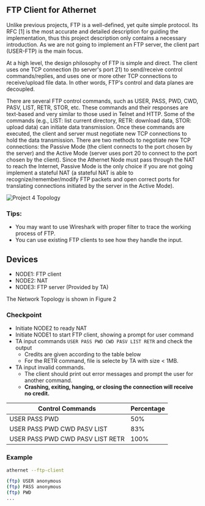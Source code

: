 ## FTP Client for Athernet

Unlike previous projects, FTP is a well-defined, yet quite simple protocol. Its RFC [1] is the most accurate and detailed description for guiding the implementation, thus this project description only contains a necessary introduction. As we are not going to implement an FTP server, the client part (USER-FTP) is the main focus.

At a high level, the design philosophy of FTP is simple and direct. The client uses one TCP connection (to server's port 21) to send/receive control commands/replies, and uses one or more other TCP connections to receive/upload file data. In other words, FTP's control and data planes are decoupled.

There are several FTP control commands, such as USER, PASS, PWD, CWD, PASV, LIST, RETR, STOR, etc. These commands and their responses are text-based and very similar to those used in Telnet and HTTP. Some of the commands (e.g., LIST: list current directory, RETR: download data, STOR: upload data) can initiate data transmission. Once these commands are executed, the client and server must negotiate new TCP connections to hold the data transmission. There are two methods to negotiate new TCP connections: the Passive Mode (the client connects to the port chosen by the server) and the Active Mode (server uses port 20 to connect to the port chosen by the client). Since the Athernet Node must pass through the NAT to reach the Internet, Passive Mode is the only choice if you are not going implement a stateful NAT (a stateful NAT is able to recognize/remember/modify FTP packets and open correct ports for translating connections initiated by the server in the Active Mode).

![Project 4 Topology](/media/proj4_topo.png)

### Tips:
- You may want to use Wireshark with proper filter to trace the working process of FTP.
- You can use existing FTP clients to see how they handle the input.

## Devices
- NODE1: FTP client
- NODE2: NAT
- NODE3: FTP server (Provided by TA)

The Network Topology is shown in Figure 2

### Checkpoint

- Initiate NODE2 to ready NAT
- Initiate NODE1 to start FTP client, showing a prompt for user command
- TA input commands `USER PASS PWD CWD PASV LIST RETR` and check the output
    - Credits are given according to the table below
    - For the RETR command, file is selecte by TA with size < 1MB.
- TA input invalid commands.
    - The client should print out error messages and prompt the user for another command.
    - **Crashing, exiting, hanging, or closing the connection will receive no credit.**

| Control Commands                 | Percentage |
| -------------------------------- | ---------- |
| USER PASS PWD                    | 50%        |
| USER PASS PWD CWD PASV LIST      | 83%        |
| USER PASS PWD CWD PASV LIST RETR | 100%       |

### Example
```sh
athernet --ftp-client

(ftp) USER anonymous
(ftp) PASS anonymous
(ftp) PWD
...
```
